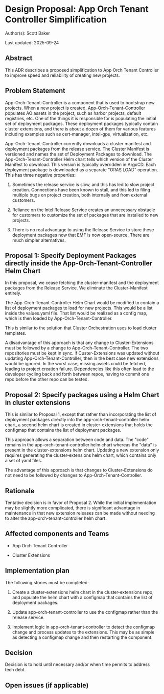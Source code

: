 # Design Proposal: App Orch Tenant Controller Simplification

Author(s): Scott Baker

Last updated: 2025-09-24

## Abstract

This ADR describes a proposed simplification to App Orch Tenant Controller to improve speed and reliability
of creating new projects.

## Problem Statement

App-Orch-Tenant-Controller is a component that is used to bootstrap new projects. When a new project is created, App-Orch-Tenant-Controller populates AO assets in the project, such as harbor projects, default registries, etc. One of the things it is responsible for is populating the initial set of deployment packages. These deployment packages typically contain cluster extensions, and there is about a dozen of them for various features including examples such as cert-manager, intel-gpu, virtualization, etc.

App-Orch-Tenant-Controller currently downloads a cluster manifest and deployment packages from the release service.
The Cluster Manifest is versioned and names the set of Deployment Packages to download.
The App-Orch-Tenant-Controller Helm chart tells which version of the Cluster Manifest to download.
This version is typically overridden in ArgoCD.
Each deployment package is downloaded as a separate "ORAS LOAD" operation. This has three negative properties:

1. Sometimes the release service is slow, and this has led to slow project creation. Connections have been
   known to stall, and this led to filing multiple bugs on project creation, both internally and from
   external customers.

2. Reliance on the Intel Release Service creates an unnecessary obstacle for customers to customize the
   set of packages that are installed to new projects.

3. There is no real advantage to using the Release Service to store these deployment packages now that
   EMF is now open-source. There are much simpler alternatives.


## Proposal 1: Specify Deployment Packages directly inside the App-Orch-Tenant-Controller Helm Chart

In this proposal, we cease fetching the cluster-manifest and the deployment packages from the
Release Service. We eliminate the Cluster-Manifest entirely.

The App-Orch-Tenant-Controller Helm Chart would be modified to contain a list of deployment packages
to load for new projects. This would be a list inside the values.yaml file. That list would be
realized as a config map, which is then loaded by App-Orch-Tenant-Controller.

This is similar to the solution that Cluster Orchestration uses to load cluster templates.

A disadvantage of this approach is that any change to Cluster-Extensions must be followed by
a change to App-Orch-Tenant-Controller. The two repositories must be kept in sync. If Custer-Extensions was updated without updating App-Orch-Tenant-Controller, then in the best case new extensions would be ignored. In the worst case, missing assets could be fetched, leading to project creation failure. Dependencies like this often lead to the developer cycling back and forth between repos, having to commit one repo before the other repo can be tested.

## Proposal 2: Specify packages using a Helm Chart in cluster extensions

This is similar to Proposal 1, except that rather than incorporating the list of deployment packages
directly into the app-orch-tenant-controller helm chart, a second helm chart is created in
cluster-extensions that holds the configmap that contains the list of deployment packages.

This approach allows a separation between code and data. The "code" remains in the app-orch-tenant-controller
helm chart whereas the "data" is present in the cluster-extensions helm chart. Updating a new extension
only requires generating the cluster-extensions helm chart, which contains only a set of yaml files.

The advantage of this approach is that changes to Cluster-Extensions do not need to be followed by
changes to App-Orch-Tenant-Controller.

## Rationale

Tentative decision is in favor of Proposal 2. While the initial implementation may be slightly more
complicated, there is significant advantage in maintenance in that new extension releases can be made
without needing to alter the app-orch-tenant-controller helm chart.

## Affected components and Teams

- App Orch Tenant Controller

- Cluster Extensions

## Implementation plan

The following stories must be completed:

1. Create a cluster-extensions helm chart in the cluster-extensions repo, and populate the helm chart with a configmap that contains the list of deployment packages.

2. Update app-orch-tenant-controller to use the configmap rather than the release service.

3. Implement logic in app-orch-tenant-controller to detect the configmap change and process updates to the extensions. This may be as simple as detecting a configmap change and then restarting the component.

## Decision

Decision is to hold until necessary and/or when time permits to address tech debt.

## Open issues (if applicable)

